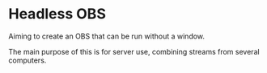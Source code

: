 # Headless OBS #

Aiming to create an OBS that can be run without a window.

The main purpose of this is for server use,
combining streams from several computers.
